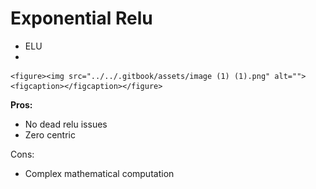 # Exponential Relu

* ELU
*

    <figure><img src="../../.gitbook/assets/image (1) (1).png" alt=""><figcaption></figcaption></figure>

**Pros:**

* No dead relu issues
* Zero centric

Cons:

* Complex mathematical computation

